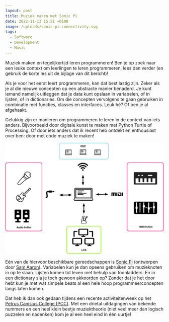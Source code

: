 ```yaml
---
layout: post
title: Muziek maken met Sonic Pi
date: 2022-11-13 15:21 +0100
image: /uploads/sonic-pi-connectivity.svg
tags:
  - Software
  - Development
  - Music
---
```


Muziek maken en tegelijkertijd leren programmeren! Ben je op zoek naar een leuke context om leerlingen te leren programmeren, lees dan verder (en gebruik de korte les uit de bijlage van dit bericht)!

Als je voor het eerst leert programmeren, kan dat best lastig zijn. Zeker als je al die nieuwe concepten op een abstracte manier benaderd. Je kunt iemand namelijk uitleggen dat je data kunt opslaan in variabelen, of in lijsten, of in dictionaries. Om die concepten vervolgens te gaan gebruiken in combinatie met functies, classes en interfaces. Leuk hè? Of ben je al afgehaakt.

Gelukkig zijn er manieren om programmeren te leren in de context van iets anders. Bijvoorbeeld door digitale kunst te maken met Python Turtle of Processing. Of door iets anders dat ik recent heb ontdekt en enthousiast over ben: door met code muziek te maken!

![Sonic Pi](/uploads/sonic-pi-connectivity.svg)

Eén van de hiervoor beschikbare gereedschappen is [Sonic Pi](https://sonic-pi.net/) (ontworpen door [Sam Aaron](https://www.linkedin.com/in/samaaron)). Variabelen kun je dan opeens gebruiken om muzieknoten in op te slaan. Lijsten komen tot leven met behulp van toonladders. En in een dictionary sla je toch gewoon akkoorden op? Zonder dat je het door hebt kun je met wat simpele beats al een hele hoop programmeerconcepten langs laten komen.

Dat heb ik dan ook gedaan tijdens een recente activiteitenweek op het [Petrus Canisius College (PCC)](https://www.pcc.nu/welkom#al). Met een drietal uitdagingen van bekende nummers en een heel klein beetje muziektheorie (niet veel meer dan logisch puzzelen en nadenken) kom je al een heel eind in één uurtje!